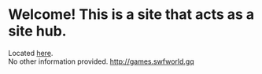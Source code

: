 # Welcome! This is a site that acts as a site hub.
Located <a href="https://rgtn.github.io/WelcTTW/">here</a>. <br>
No other information provided.
<a src="http://games.swfworld.gq">http://games.swfworld.gq</a>
